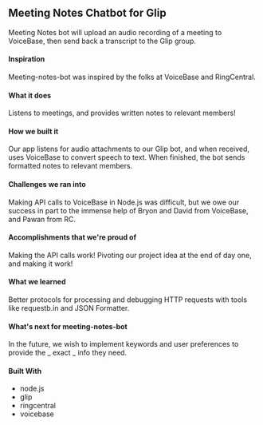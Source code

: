 ## Meeting Notes Chatbot for Glip

Meeting Notes bot will upload an audio recording of a meeting to VoiceBase, then send back a transcript to the Glip group.


#### Inspiration
Meeting-notes-bot was inspired by the folks at VoiceBase and RingCentral.

#### What it does
Listens to meetings, and provides written notes to relevant members!

#### How we built it
Our app listens for audio attachments to our Glip bot, and when received, uses VoiceBase to convert speech to text. When finished, the bot sends formatted notes to relevant members.

#### Challenges we ran into
Making API calls to VoiceBase in Node.js was difficult, but we owe our success in part to the immense help of Bryon and David from VoiceBase, and Pawan from RC.

#### Accomplishments that we're proud of
Making the API calls work! Pivoting our project idea at the end of day one, and making it work!

#### What we learned
Better protocols for processing and debugging HTTP requests with tools like requestb.in and JSON Formatter.

#### What's next for meeting-notes-bot
In the future, we wish to implement keywords and user preferences to provide the _ exact _ info they need.

#### Built With
* node.js
* glip
* ringcentral
* voicebase
